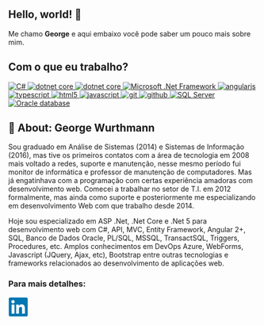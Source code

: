 ## Hello, world! 👋

Me chamo **George** e aqui embaixo você pode saber um pouco mais sobre mim.

## Com o que eu trabalho?
<p align="left"> <a href="https://docs.microsoft.com/pt-br/dotnet/csharp/" target="_blank"><img src="https://raw.githubusercontent.com/dotnet/docs/cb475ed45f881e9462e34764480d3b0ebce85e91/docs/images/hub/csharp.svg" alt="C#" width="40" height="40"/> </a> <a href="https://dotnet.microsoft.com/" target="_blank"><img src="https://raw.githubusercontent.com/dotnet/docs/cb475ed45f881e9462e34764480d3b0ebce85e91/docs/images/hub/net-gs-1.svg" alt="dotnet core" width="40" height="40"/> </a> </a> <a href="https://dotnet.microsoft.com/" target="_blank"><img src="https://raw.githubusercontent.com/dotnet/docs/cb475ed45f881e9462e34764480d3b0ebce85e91/docs/images/hub/netcore.svg" alt="dotnet core" width="40" height="40"/> </a> <a href="https://dotnet.microsoft.com/download/dotnet-framework" target="_blank"><img src="https://raw.githubusercontent.com/dotnet/docs/cb475ed45f881e9462e34764480d3b0ebce85e91/docs/images/hub/netframework.svg" alt="Microsoft .Net Framework" width="40" height="40"/> </a> <a href="https://angular.io" target="_blank"><img src="https://devicons.github.io/devicon/devicon.git/icons/angularjs/angularjs-original.svg" alt="angularjs" width="40" height="40"/> </a> <a href="https://www.typescriptlang.org/" target="_blank"><img src="https://devicons.github.io/devicon/devicon.git/icons/typescript/typescript-original.svg" alt="typescript" width="40" height="40"/> </a> <a href="https://www.w3.org/html/" target="_blank"><img src="https://devicons.github.io/devicon/devicon.git/icons/html5/html5-original-wordmark.svg" alt="html5" width="40" height="40"/> </a> <a href="https://developer.mozilla.org/en-US/docs/Web/JavaScript" target="_blank"><img src="https://devicons.github.io/devicon/devicon.git/icons/javascript/javascript-original.svg" alt="javascript" width="40" height="40"/> </a> <a href="https://git-scm.com/" target="_blank"><img src="https://devicon.dev/devicon.git/icons/git/git-original.svg" alt="git" width="40" height="40"/> </a> <a href="https://github.com/" target="_blank"><img src="https://devicon.dev/devicon.git/icons/github/github-original.svg" alt="github" width="40" height="40"/> </a> <a href="https://www.microsoft.com/pt-br/sql-server/sql-server-downloads" target="_blank"><img src="https://user-images.githubusercontent.com/4249331/52232852-e2c4f780-28bd-11e9-835d-1e3cf3e43888.png" alt="SQL Server" width="40" height="40"/> </a> <a href="https://docs.oracle.com/en/database/" target="_blank"><img src="https://camo.githubusercontent.com/24f0cb9a795a127feffe9a33b9b5f1bc593d6a751bf481b9355be1174dd77b2e/68747470733a2f2f7777772e74656e666f6c642e636f6d2f77702d636f6e74656e742f75706c6f6164732f323031372f30352f69636f6e2d6f7261636c652d73616c65732d636c6f75642e706e67" alt="Oracle database" width="40" height="40"/> </a> </p>


## 📌 About: George Wurthmann

Sou graduado em Análise de Sistemas (2014) e Sistemas de Informação (2016), mas tive os primeiros contatos com a área de tecnologia em 2008 mais voltado a redes, suporte e manutenção, nesse mesmo período fui monitor de informática e professor de manutenção de computadores. Mas já engatinhava com a programação com certas experiência amadoras com desenvolvimento web. Comecei a trabalhar no setor de T.I. em 2012 formalmente, mas ainda como suporte e posteriormente me especializando em desenvolvimento Web com que trabalho desde 2014.

Hoje sou especializado em ASP .Net, .Net Core e .Net 5 para desenvolvimento web com C#, API, MVC, Entity Framework,  Angular 2+, SQL, Banco de Dados Oracle, PL/SQL, MSSQL, TransactSQL, Triggers, Procedures, etc.
Amplos conhecimentos em DevOps Azure, WebForms, Javascript (JQuery, Ajax, etc), Bootstrap entre outras tecnologias e frameworks relacionados ao desenvolvimento de aplicações web. 

### Para mais detalhes:
<p align="left"> <a href="https://www.linkedin.com/in/wurthmann" target="_blank"> <img src="https://github.com/devicons/devicon/blob/master/icons/linkedin/linkedin-original.svg" alt="Perfil linkedin" width="40" height="40"/> </a></p>
